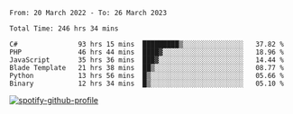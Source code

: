 <!--START_SECTION:waka-->

```text
From: 20 March 2022 - To: 26 March 2023

Total Time: 246 hrs 34 mins

C#               93 hrs 15 mins  █████████▒░░░░░░░░░░░░░░░   37.82 %
PHP              46 hrs 44 mins  ████▓░░░░░░░░░░░░░░░░░░░░   18.96 %
JavaScript       35 hrs 36 mins  ███▓░░░░░░░░░░░░░░░░░░░░░   14.44 %
Blade Template   21 hrs 38 mins  ██▒░░░░░░░░░░░░░░░░░░░░░░   08.77 %
Python           13 hrs 56 mins  █▒░░░░░░░░░░░░░░░░░░░░░░░   05.66 %
Binary           12 hrs 34 mins  █▒░░░░░░░░░░░░░░░░░░░░░░░   05.10 %
```

<!--END_SECTION:waka-->
[![spotify-github-profile](https://spotify-github-profile.vercel.app/api/view?uid=c00zprrvy9xiloa9qnco3hmng&cover_image=true&theme=novatorem&show_offline=false&background_color=121212&bar_color=53b14f&bar_color_cover=false)](https://spotify-github-profile.vercel.app/api/view?uid=c00zprrvy9xiloa9qnco3hmng&redirect=true)

